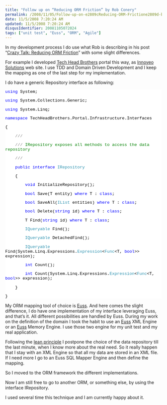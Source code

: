 ```yaml
---
title: "Follow up on “Reducing ORM Friction” by Rob Conery"
permalink: /2008/11/05/Follow-up-on-e2809cReducing-ORM-Frictione2809d-by-Rob-Conery/
date: 11/5/2008 7:20:24 AM
updated: 11/5/2008 7:20:24 AM
disqusIdentifier: 20081105072024
tags: ["unit test", "Euss", "ORM", "Agile"]
---
```

In my development process I do use what Rob is describing in his post “[Crazy Talk: Reducing ORM Friction](http://blog.wekeroad.com/blog/crazy-talk-reducing-orm-friction/)” with some slight differences.

For example I developed [Tech Head Brothers](http://www.techheadbrothers.com/) portal this way, as [Innoveo Solutions](http://www.innoveo.com) web site. I use TDD and Domain Driven Development and I keep the mapping as one of the last step for my implementation.
<!-- more -->

I do have a generic Repository interface as following:
  <div style="font-family: courier new; background: white; color: black; font-size: 10pt">   

<span style="color: blue">using</span> System;

<span style="color: blue">using</span> System.Collections.Generic;

<span style="color: blue">using</span> System.Linq;

<span style="color: blue">namespace</span> TechHeadBrothers.Portal.Infrastructure.Interfaces

{

    <span style="color: gray">///</span><span style="color: green"> </span><span style="color: gray"><summary></span>

    <span style="color: gray">///</span><span style="color: green"> IRepository exposes all methods to access the data repository</span>

    <span style="color: gray">///</span><span style="color: green"> </span><span style="color: gray"></summary></span>

    <span style="color: blue">public</span> <span style="color: blue">interface</span> <span style="color: #2b91af">IRepository</span>

    {

        <span style="color: blue">void</span> InitializeRepository();

        <span style="color: blue">bool</span> Save<T>(T entity) <span style="color: blue">where</span> T : <span style="color: blue">class</span>;

        <span style="color: blue">bool</span> SaveAll<T>(<span style="color: #2b91af">IList</span><T> entities) <span style="color: blue">where</span> T : <span style="color: blue">class</span>;

        <span style="color: blue">bool</span> Delete<T>(<span style="color: blue">string</span> id) <span style="color: blue">where</span> T : <span style="color: blue">class</span>;

        T Find<T>(<span style="color: blue">string</span> id) <span style="color: blue">where</span> T : <span style="color: blue">class</span>;

        <span style="color: #2b91af">IQueryable</span><T> Find<T>();

        <span style="color: #2b91af">IQueryable</span><T> DetachedFind<T>();

        <span style="color: #2b91af">IQueryable</span><T> Find<T>(System.Linq.Expressions.<span style="color: #2b91af">Expression</span><<span style="color: #2b91af">Func</span><T, <span style="color: blue">bool</span>>> expression);

        <span style="color: blue">int</span> Count<T>();

        <span style="color: blue">int</span> Count<T>(System.Linq.Expressions.<span style="color: #2b91af">Expression</span><<span style="color: #2b91af">Func</span><T, <span style="color: blue">bool</span>>> expression);

    }

}

 </div>  

My ORM mapping tool of choice is [Euss](http://www.codeplex.com/euss/). And here comes the slight difference, I do have one implementation of my interface leveraging Euss, and that’s it. All different possibilities are handled by Euss. During my work on the definition of the domain I took the habit to use an [Euss](http://www.codeplex.com/euss/) XML Engine or an [Euss](http://www.codeplex.com/euss/) Memory Engine. I use those two engine for my unit test and my real application.

Following the [lean principle](http://www.poppendieck.com/ilsd.htm) I postpone the choice of the data repository till the last minute, when I know more about the real need. So it really happen that I stay with an XML Engine so that all my data are stored in an XML file. If I need more I go to an Euss SQL Mapper Engine and then define the mapping.

So I moved to the ORM framework the different implementations.

Now I am still free to go to another ORM, or something else, by using the interface IRepository.

I used several time this technique and I am currently happy about it.
